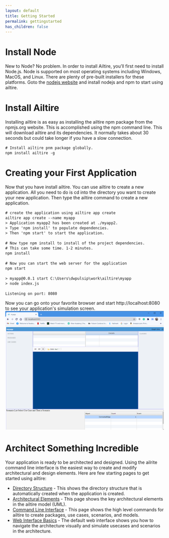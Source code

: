 ```yaml
---
layout: default
title: Getting Started
permalink: gettingstarted
has_children: false
---
```

# Install Node

New to Node? No problem. In order to install Ailtire, you’ll first need to install Node.js. Node is supported on most
operating systems including Windows, MacOS, and Linux. There are plenty of pre-built installers for these platforms.
Goto the [nodejs website](https://nodejs.org/en/) and install nodejs and npm to start using ailtire.

# Install Ailtire

Installing ailtire is as easy as installing the ailtire npm package from the npmjs.org website. This is accomplished
using the npm command line. This will download ailtire and its dependencies. It normally takes about 30 seconds but
could take longer if you have a slow connection.

```shell
# Install ailtire pnm package globally.
npm install ailtire -g
```

# Creating your First Application

Now that you have install ailtire. You can use ailtire to create a new application. All you need to do is cd into the
directory you want to create your new application. Then type the ailtire command to create a new application.

```shell
# create the application using ailtire app create
ailtire app create --name myapp
> Application myapp2 has been created at ./myapp2.
> Type 'npm install' to populate dependencies.
> Then 'npm start' to start the application.

# Now type npm install to install of the project dependencies. 
# This can take some time. 1-2 minutes.
npm install

# Now you can start the web server for the application
npm start

> myapp@0.0.1 start C:\Users\dwpulsip\work\ailtire\myapp
> node index.js

Listening on port: 8080
```

Now you can go onto your favorite browser and start http://localhost:8080 to see your application's simulation screen.
![Browser Overview](./webinterface.png)

# Architect Something Incredible

Your application is ready to be architected and designed. Using the ailrite command line interface is the easiest way to
create and modify architectural and design elements. Here are few starting pages to get started using ailtire:

* [Directory Structure](directory) - This shows the directory structure that is automatically created when the
  application is created.
* [Architectural Elements](architecture) - This page shows the key architectural elements in the ailtire model (UML).
* [Command Line Interface](cli) - This page shows the high level commands for ailtire to create packages, use
  cases, scenarios, and models.
* [Web Interface Basics](webinterface) - The default web interface shows you how to navigate the architecture visually
  and simulate usecases and scenarios in the architecture.
